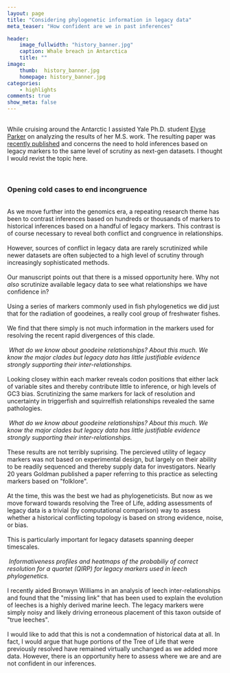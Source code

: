```yaml
---
layout: page
title: "Considering phylogenetic information in legacy data"
meta_teaser: "How confident are we in past inferences"

header:
    image_fullwidth: "history_banner.jpg"
    caption: Whale breach in Antarctica
    title: ""
image:
    thumb:  history_banner.jpg
    homepage: history_banner.jpg
categories:
    - highlights
comments: true
show_meta: false
---
```

 
<br> While cruising around the Antarctic I assisted Yale Ph.D. student <a href='https://eeb.yale.edu/people/graduate-students/chantal-parker'>Elyse Parker</a> on analyzing the results of her M.S. work. The resulting paper was <a href="http://carolinafishes.github.io/images/Parker_et_al_2019.pdf"> <en>recently published</en></a> and concerns the need to hold inferences based on legacy markers to the same level of scrutiny as next-gen datasets. I thought I would revist the topic here. </br>

<br>
<h3>Opening cold cases to end incongruence</h3>
<br>
As we move further into the genomics era, a repeating research theme has been to contrast inferences based on hundreds or thousands of markers to historical inferences based on a handful of legacy markers. This contrast is of course necessary to reveal both conflict and congruence in relationships. 
<br>
<br>However, sources of conflict in legacy data are rarely scrutinized while newer datasets are often subjected to a high level of scrutiny through increasingly sophisticated methods. 
<br>
<br>Our manuscript points out that there is a missed opportunity here. Why not <i> also </i> scrutinize available legacy data to see what relationships we have confidence in?
<br>
<br>Using a series of markers commonly used in fish phylogenetics we did just that for the radiation of goodeines, a really cool group of freshwater fishes. 
<br>
<br>We find that there simply is not much information in the markers used for resolving the recent rapid divergences of this clade. 
<br>
<br>
<img class="b30" src="http://carolinafishes.github.io/images/Parkerteal_1.png" alt=""><em> What do we know about goodeine relationships? About this much. We know the major clades but legacy data has little justifiable evidence strongly supporting their inter-relationships.</em>
<br>
<br>
Looking closey within each marker reveals codon positions that either lack of variable sites and thereby contribute little to inference, or high levels of GC3 bias. Scrutinizing the same markers for lack of resolution and uncertainty in triggerfish and squirrelfish relationships revealed the same pathologies. 
<br>
<br>
<img class="b30" src="http://carolinafishes.github.io/images/Parkeretal_2.png" alt=""><em> What do we know about goodeine relationships? About this much. We know the major clades but legacy data has little justifiable evidence strongly supporting their inter-relationships.</em>
<br>
<br> These results are not terribly suprising. The percieved utility of legacy markers was not based on experimental design, but largely on their ability to be readily sequenced and thereby supply data for investigators. Nearly 20 years Goldman published a paper referring to this practice as selecting markers based on "folklore". 
<br>
<br> At the time, this was the best we had as phylogeneticists. But now as we move forward towards resolving the Tree of Life, adding assessments of legacy data is a trivial (by computational comparison) way to assess whether a historical conflicting topology is based on strong evidence, noise, or bias. 
<br>
<br> This is particularly important for legacy datasets spanning deeper timescales. 
<br>
<br>
<img class="b30" src="http://carolinafishes.github.io/images/Phillipsetal_1.png" alt=""><em> Informativeness profiles and heatmaps of the probabiliy of correct resolution for a quartet (QIRP) for legacy markers used in leech phylogenetics.</em>
<br>
<br>
I recently aided Bronwyn Williams in an analysis of leech inter-relationships and found that the "missing link" that has been used to explain the evolution of leeches is a highly derived marine leech. The legacy markers were simply noisy and likely driving erroneous placement of this taxon outside of "true leeches". 
<br>
<br>
I would like to add that this is not a condemnation of historical data at all. In fact, I would argue that huge portions of the Tree of Life that were previously resolved have remained virtually unchanged as we added more data. However, there is an opportunity here to assess where we are and are not confident in our inferences. 




